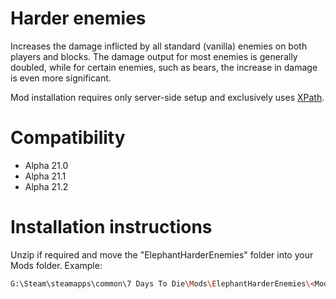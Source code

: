 # Harder enemies

Increases the damage inflicted by all standard (vanilla) enemies on both players and blocks. The damage output for most enemies is generally doubled, while for certain enemies, such as bears, the increase in damage is even more significant.

Mod installation requires only server-side setup and exclusively uses [XPath](https://7daystodie.fandom.com/wiki/XPath_Explained).

# Compatibility

- Alpha 21.0
- Alpha 21.1
- Alpha 21.2



# Installation instructions

Unzip if required and move the "ElephantHarderEnemies" folder into your Mods folder. Example:

```bash
G:\Steam\steamapps\common\7 Days To Die\Mods\ElephantHarderEnemies\<ModInfo.xml and such should be located here>
```

